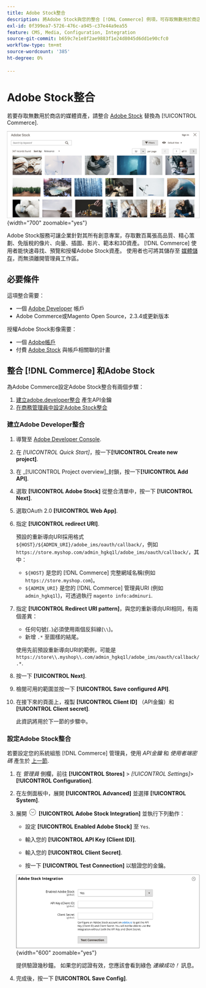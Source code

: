 ```yaml
---
title: Adobe Stock整合
description: 將Adobe Stock與您的整合 [!DNL Commerce] 例項，可存取無數用於商店的媒體資產。
exl-id: 0f399ea7-5726-476c-a945-c37e44a9ea55
feature: CMS, Media, Configuration, Integration
source-git-commit: b659c7e1e8f2ae9883f1e24d8045d6dd1e90cfc0
workflow-type: tm+mt
source-wordcount: '385'
ht-degree: 0%

---
```


# Adobe Stock整合

若要存取無數用於商店的媒體資產，請整合 [Adobe Stock][adobe-stock] 替換為 [!UICONTROL Commerce].

![Adobe Stock搜尋結果](./assets/adobe-stock-search-grid.png){width="700" zoomable="yes"}

Adobe Stock服務可讓企業針對其所有創意專案，存取數百萬張高品質、精心策劃、免版稅的像片、向量、插圖、影片、範本和3D資產。 [!DNL Commerce] 使用者能快速尋找、預覽和授權Adobe Stock資產。 使用者也可將其儲存至 [媒體儲存][media-storage]，而無須離開管理員工作區。

## 必要條件

這項整合需要：

- 一個 [Adobe Developer][dev-console] 帳戶
- Adobe Commerce或Magento Open Source，2.3.4或更新版本

授權Adobe Stock影像需要：

- 一個 [Adobe帳戶][adobe-signin]
- 付費 [Adobe Stock][adobe-stock] 與帳戶相關聯的計畫

## 整合 [!DNL Commerce] 和Adobe Stock

為Adobe Commerce設定Adobe Stock整合有兩個步驟：

1. [建立adobe.developer整合](#create-an-adobe-developer-integration) 產生API金鑰
1. [在商務管理員中設定Adobe Stock整合](#configure-the-adobe-stock-integration)

### 建立Adobe Developer整合

1. 導覽至 [Adobe Developer Console][dev-console].

1. 在 _[!UICONTROL Quick Start]_，按一下&#x200B;**[!UICONTROL Create new project]**.

1. 在 _[!UICONTROL Project overview]_封鎖，按一下&#x200B;**[!UICONTROL Add API]**.

1. 選取 **[!UICONTROL Adobe Stock]** 從整合清單中，按一下 **[!UICONTROL Next]**.

1. 選取OAuth 2.0 **[!UICONTROL Web App]**.

1. 指定 **[!UICONTROL redirect URI]**.

   預設的重新導向URI採用格式 `${HOST}/${ADMIN_URI}/adobe_ims/oauth/callback/`，例如 `https://store.myshop.com/admin_hgkq1l/adobe_ims/oauth/callback/`，其中：

   - `${HOST}` 是您的 [!DNL Commerce] 完整網域名稱(例如 `https://store.myshop.com`)。
   - `${ADMIN_URI}` 是您的 [!DNL Commerce] 管理員URI (例如 `admin_hgkq1l`)，可透過執行 `magento info:adminuri`.

1. 指定 **[!UICONTROL Redirect URI pattern]**，與您的重新導向URI相同，有兩個差異：

   - 任何句號(`.`)必須使用兩個反斜線(`\\`)。
   - 新增 `.*` 至圖樣的結尾。

   使用先前預設重新導向URI的範例，可能是 `https://store\\.myshop\\.com/admin_hgkq1l/adobe_ims/oauth/callback/.*`.

1. 按一下 **[!UICONTROL Next]**.

1. 檢閱可用的範圍並按一下 **[!UICONTROL Save configured API]**.

1. 在接下來的頁面上，複製 **[!UICONTROL Client ID]** （API金鑰）和 **[!UICONTROL Client secret]**.

   此資訊將用於下一節的步驟中。

### 設定Adobe Stock整合

若要設定您的系統組態 [!DNL Commerce] 管理員，使用 _API金鑰_ 和 _使用者端密碼_ 產生於 [上一節][create-integration].

1. 在 _管理員_ 側欄，前往 **[!UICONTROL Stores]** > _[!UICONTROL Settings]_>**[!UICONTROL Configuration]**.

1. 在左側面板中，展開 **[!UICONTROL Advanced]** 並選擇 **[!UICONTROL System]**.

1. 展開 ![展開選擇器](../assets/icon-display-expand.png) **[!UICONTROL Adobe Stock Integration]** 並執行下列動作：

   - 設定 **[!UICONTROL Enabled Adobe Stock]** 至 `Yes`.

   - 輸入您的 **[!UICONTROL API Key (Client ID)]**.

   - 輸入您的 **[!UICONTROL Client Secret]**.

   - 按一下 **[!UICONTROL Test Connection]** 以驗證您的金鑰。

   ![進階設定 — Adobe Stock整合](./assets/system-adobe-stock-integration.png){width="600" zoomable="yes"}

   提供驗證幾秒鐘。 如果您的認證有效，您應該會看到綠色 _連線成功！_ 訊息。

1. 完成後，按一下 **[!UICONTROL Save Config]**.

[adobe-stock]: https://stock.adobe.com
[adobe-signin]: https://helpx.adobe.com/manage-account/using/access-adobe-id-account.html
[media-storage]: media-storage.md
[dev-console]: https://developer.adobe.com/console/home
[create-integration]: #create-an-adobeio-integration
